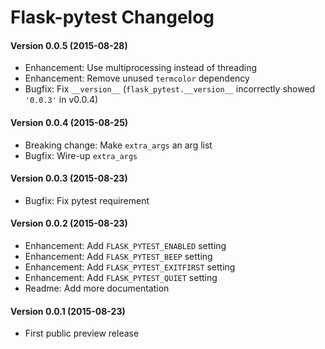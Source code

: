 Flask-pytest Changelog
======================


#### Version 0.0.5 (2015-08-28)

- Enhancement: Use multiprocessing instead of threading
- Enhancement: Remove unused `termcolor` dependency
- Bugfix: Fix `__version__` (`flask_pytest.__version__` incorrectly showed `'0.0.3'` in v0.0.4)


#### Version 0.0.4 (2015-08-25)

- Breaking change: Make `extra_args` an arg list
- Bugfix: Wire-up `extra_args`


#### Version 0.0.3 (2015-08-23)

- Bugfix: Fix pytest requirement


#### Version 0.0.2 (2015-08-23)

- Enhancement: Add `FLASK_PYTEST_ENABLED` setting
- Enhancement: Add `FLASK_PYTEST_BEEP` setting
- Enhancement: Add `FLASK_PYTEST_EXITFIRST` setting
- Enhancement: Add `FLASK_PYTEST_QUIET` setting
- Readme: Add more documentation


#### Version 0.0.1 (2015-08-23)

- First public preview release
